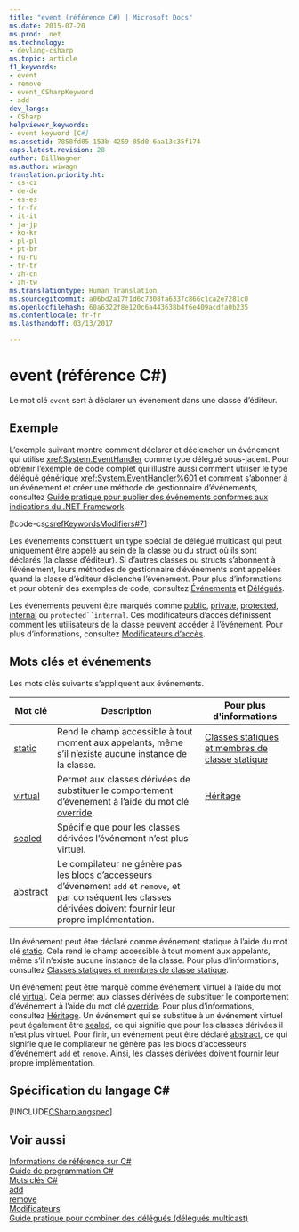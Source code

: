 ```yaml
---
title: "event (référence C#) | Microsoft Docs"
ms.date: 2015-07-20
ms.prod: .net
ms.technology:
- devlang-csharp
ms.topic: article
f1_keywords:
- event
- remove
- event_CSharpKeyword
- add
dev_langs:
- CSharp
helpviewer_keywords:
- event keyword [C#]
ms.assetid: 7858fd85-153b-4259-85d0-6aa13c35f174
caps.latest.revision: 28
author: BillWagner
ms.author: wiwagn
translation.priority.ht:
- cs-cz
- de-de
- es-es
- fr-fr
- it-it
- ja-jp
- ko-kr
- pl-pl
- pt-br
- ru-ru
- tr-tr
- zh-cn
- zh-tw
ms.translationtype: Human Translation
ms.sourcegitcommit: a06bd2a17f1d6c7308fa6337c866c1ca2e7281c0
ms.openlocfilehash: 60a6322f8e120c6a443638b4f6e409acdfa0b235
ms.contentlocale: fr-fr
ms.lasthandoff: 03/13/2017

---
```

# <a name="event-c-reference"></a>event (référence C#)
Le mot clé `event` sert à déclarer un événement dans une classe d’éditeur.  
  
## <a name="example"></a>Exemple  
 L’exemple suivant montre comment déclarer et déclencher un événement qui utilise <xref:System.EventHandler> comme type délégué sous-jacent. Pour obtenir l’exemple de code complet qui illustre aussi comment utiliser le type délégué générique <xref:System.EventHandler%601> et comment s’abonner à un événement et créer une méthode de gestionnaire d’événements, consultez [Guide pratique pour publier des événements conformes aux indications du .NET Framework](../../../csharp/programming-guide/events/how-to-publish-events-that-conform-to-net-framework-guidelines.md).  
  
 [!code-cs[csrefKeywordsModifiers#7](../../../csharp/language-reference/keywords/codesnippet/CSharp/event_1.cs)]  
  
 Les événements constituent un type spécial de délégué multicast qui peut uniquement être appelé au sein de la classe ou du struct où ils sont déclarés (la classe d’éditeur). Si d’autres classes ou structs s’abonnent à l’événement, leurs méthodes de gestionnaire d’événements sont appelées quand la classe d’éditeur déclenche l’événement. Pour plus d’informations et pour obtenir des exemples de code, consultez [Événements](../../../csharp/programming-guide/events/index.md) et [Délégués](../../../csharp/programming-guide/delegates/index.md).  
  
 Les événements peuvent être marqués comme [public](../../../csharp/language-reference/keywords/public.md), [private](../../../csharp/language-reference/keywords/private.md), [protected](../../../csharp/language-reference/keywords/protected.md), [internal](../../../csharp/language-reference/keywords/internal.md) ou `protected``internal`. Ces modificateurs d’accès définissent comment les utilisateurs de la classe peuvent accéder à l’événement. Pour plus d’informations, consultez [Modificateurs d’accès](../../../csharp/programming-guide/classes-and-structs/access-modifiers.md).  
  
## <a name="keywords-and-events"></a>Mots clés et événements  
 Les mots clés suivants s’appliquent aux événements.  
  
|Mot clé|Description|Pour plus d'informations|  
|-------------|-----------------|--------------------------|  
|[static](../../../csharp/language-reference/keywords/static.md)|Rend le champ accessible à tout moment aux appelants, même s’il n’existe aucune instance de la classe.|[Classes statiques et membres de classe statique](../../../csharp/programming-guide/classes-and-structs/static-classes-and-static-class-members.md)|  
|[virtual](../../../csharp/language-reference/keywords/virtual.md)|Permet aux classes dérivées de substituer le comportement d’événement à l’aide du mot clé [override](../../../csharp/language-reference/keywords/override.md).|[Héritage](../../../csharp/programming-guide/classes-and-structs/inheritance.md)|  
|[sealed](../../../csharp/language-reference/keywords/sealed.md)|Spécifie que pour les classes dérivées l’événement n’est plus virtuel.||  
|[abstract](../../../csharp/language-reference/keywords/abstract.md)|Le compilateur ne génère pas les blocs d’accesseurs d’événement `add` et `remove`, et par conséquent les classes dérivées doivent fournir leur propre implémentation.||  
  
 Un événement peut être déclaré comme événement statique à l’aide du mot clé [static](../../../csharp/language-reference/keywords/static.md). Cela rend le champ accessible à tout moment aux appelants, même s’il n’existe aucune instance de la classe. Pour plus d’informations, consultez [Classes statiques et membres de classe statique](../../../csharp/programming-guide/classes-and-structs/static-classes-and-static-class-members.md).  
  
 Un événement peut être marqué comme événement virtuel à l’aide du mot clé [virtual](../../../csharp/language-reference/keywords/virtual.md). Cela permet aux classes dérivées de substituer le comportement d’événement à l’aide du mot clé [override](../../../csharp/language-reference/keywords/override.md). Pour plus d’informations, consultez [Héritage](../../../csharp/programming-guide/classes-and-structs/inheritance.md). Un événement qui se substitue à un événement virtuel peut également être [sealed](../../../csharp/language-reference/keywords/sealed.md), ce qui signifie que pour les classes dérivées il n’est plus virtuel. Pour finir, un événement peut être déclaré [abstract](../../../csharp/language-reference/keywords/abstract.md), ce qui signifie que le compilateur ne génère pas les blocs d’accesseurs d’événement `add` et `remove`. Ainsi, les classes dérivées doivent fournir leur propre implémentation.  
  
## <a name="c-language-specification"></a>Spécification du langage C#  
 [!INCLUDE[CSharplangspec](~/includes/csharplangspec-md.md)]  
  
## <a name="see-also"></a>Voir aussi  
 [Informations de référence sur C#](../../../csharp/language-reference/index.md)   
 [Guide de programmation C#](../../../csharp/programming-guide/index.md)   
 [Mots clés C#](../../../csharp/language-reference/keywords/index.md)   
 [add](../../../csharp/language-reference/keywords/add.md)   
 [remove](../../../csharp/language-reference/keywords/remove.md)   
 [Modificateurs](../../../csharp/language-reference/keywords/modifiers.md)   
 [Guide pratique pour combiner des délégués (délégués multicast)](../../../csharp/programming-guide/delegates/how-to-combine-delegates-multicast-delegates.md)
